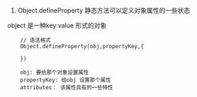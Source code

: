 1. Object.defineProperty 静态方法可以定义对象属性的一些状态
   

object 是一种key:value 形式的对象

        // 语法格式
        Object.defineProperty(obj,propertyKey,{
   
        })

        obj: 要给那个对象设置属性
        propertyKey: 给obj 设置那个属性
        attributes： 该属性具有的一些特性

